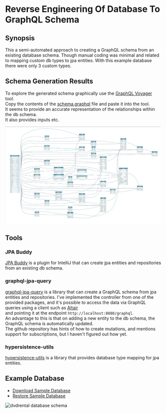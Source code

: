 # Reverse Engineering Of Database To GraphQL Schema

## Synopsis

This a semi-automated approach to creating a GraphQL schema from an existing database schema.
Though manual coding was minimal and related to mapping custom db types to jpa entities. 
With this example database there were only 3 custom types.

## Schema Generation Results

To explore the generated schema graphically use the [GraphQL Voyager](https://apis.guru/graphql-voyager/) tool.  
Copy the contents of the [schema.graphql](docs/schema/schema.graphql) file and paste it into the tool.  
It seems to provide an accurate representation of the relationships within the db schema.  
It also provides inputs etc.

<img src="docs/gen-result.png" alt="GraphQL Voyager" width="500"/>

## Tools

### JPA Buddy 
[JPA Buddy](https://jpa-buddy.com/documentation/) is a plugin for IntelliJ that can create jpa entities and repositories from an existing db schema.

### graphql-jpa-query
[graphql-jpa-query](https://github.com/introproventures/graphql-jpa-query) is a library that can create a GraphQL schema from jpa entities and repositories.
I've implemented the controller from one of the provided packages, and it's possible to access the data via GraphQL queries using a client such as [Altair](https://altairgraphql.dev/)  
and pointing it at the endpoint `http://localhost:8080/graphql`.  
An advantage to this is that on adding a new entity to the db schema, the GraphQL schema is automatically updated.  
The github repository has hints of how to create mutations, and mentions support for subscriptions, but I haven't figured out how yet.

### hypersistence-utils
[hypersistence-utils](https://github.com/vladmihalcea/hypersistence-utils) is a library that provides database type mapping for jpa entities.

## Example Database

* [Download Sample Database](https://www.postgresqltutorial.com/wp-content/uploads/2019/05/dvdrental.zip)
* [Restore Sample Database](https://www.postgresqltutorial.com/load-postgresql-sample-database/)

<img src="https://www.postgresqltutorial.com/wp-content/uploads/2018/03/dvd-rental-sample-database-diagram.png" alt="dvdrental database schema" width="500"/>

